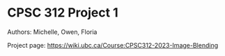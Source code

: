 # CPSC 312 Project 1

Authors: Michelle, Owen, Floria

Project page: https://wiki.ubc.ca/Course:CPSC312-2023-Image-Blending
